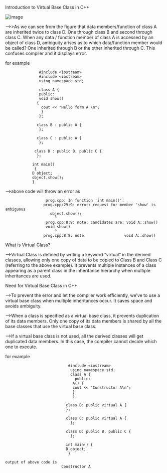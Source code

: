 Introduction to Virtual Base Class in C++

![image](https://github.com/Sumit11Rawat/Object-Oriented-Programming/assets/136540491/e2fec9a7-091f-4e83-9cd7-a02dd3a77609)

-->>As we can see from the figure that data members/function of class A are inherited twice to class D. One through class B and second through class C. When any data / 
    function member of class A is accessed by an object of class D, ambiguity arises as to which data/function member would be called? One inherited through B or the 
    other inherited through C. This confuses compiler and it displays error. 


for example 

                   #include <iostream> 
                   #include <iostream> 
                   using namespace std; 

                   class A { 
                   public: 
            	   void show() 
	              { 
	            	cout << "Hello form A \n"; 
                 	} 
                   }; 

                  class B : public A { 
                   }; 

                  class C : public A { 
                   }; 

                 class D : public B, public C { 
                  }; 

                int main() 
                 { 
             	D object; 
            	object.show(); 
                } 


-->above code will throw an error as

                      prog.cpp: In function 'int main()':
                     prog.cpp:29:9: error: request for member 'show' is ambiguous
                        object.show();
                          ^
                      prog.cpp:8:8: note: candidates are: void A::show()
                      void show()
                          ^
                     prog.cpp:8:8: note:                 void A::show()


What is Virtual Class?

-->Virtual Class is defined by writing a keyword “virtual” in the derived classes, allowing only one copy of data to be copied to Class B and Class C (referring to 
   the above example). It prevents multiple instances of a class appearing as a parent class in the inheritance hierarchy when multiple inheritances are used.



Need for Virtual Base Class in C++

-->To prevent the error and let the compiler work efficiently, we’ve to use a virtual base class when multiple inheritances occur. It saves space and avoids ambiguity.

-->When a class is specified as a virtual base class, it prevents duplication of its data members. Only one copy of its data members is shared by all the base classes 
   that use the virtual base class.

-->If a virtual base class is not used, all the derived classes will get duplicated data members. In this case, the compiler cannot decide which one to execute.


for example 
  
                                #include <iostream>
                                 using namespace std;
                                 class A {
                                   public:
                                  A() {
                                  cout << "Constructor A\n";
                                  }
                                  };

                               class B: public virtual A {
                               };

                               class C: public virtual A {
                                 };

                               class D: public B, public C {
                                 };

                               int main() {
                               D object;
                                }

    output of above code is
                             Constructor A
